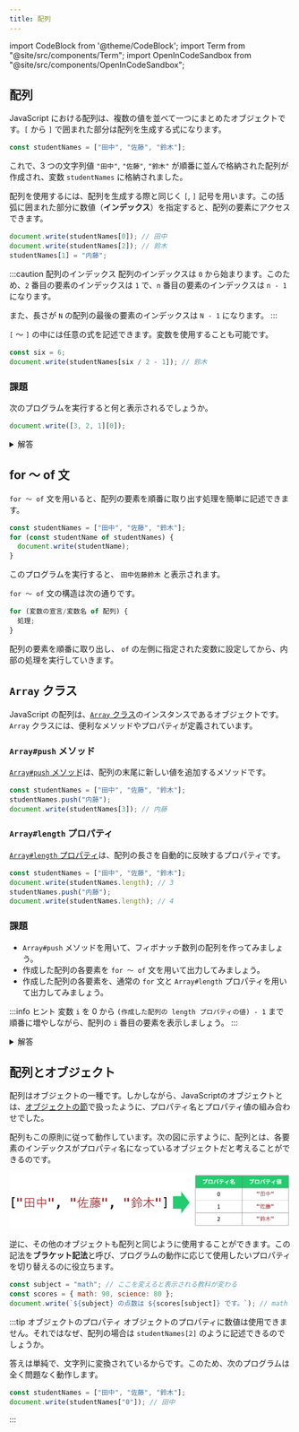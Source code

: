 ```yaml
---
title: 配列
---
```


import CodeBlock from '@theme/CodeBlock';
import Term from "@site/src/components/Term";
import OpenInCodeSandbox from "@site/src/components/OpenInCodeSandbox";

## 配列

JavaScript における配列は、複数の値を並べて一つにまとめたオブジェクトです。`[` から `]` で囲まれた部分は配列を生成する式になります。

```javascript
const studentNames = ["田中", "佐藤", "鈴木"];
```

これで、3 つの文字列値 `"田中"`, `"佐藤"`, `"鈴木"` が順番に並んで格納された配列が作成され、変数 `studentNames` に格納されました。

配列を使用するには、配列を生成する際と同じく `[`, `]` 記号を用います。この括弧に囲まれた部分に数値（**インデックス**）を指定すると、配列の要素にアクセスできます。

```javascript
document.write(studentNames[0]); // 田中
document.write(studentNames[2]); // 鈴木
studentNames[1] = "内藤";
```

:::caution 配列のインデックス
配列のインデックスは `0` から始まります。このため、`2` 番目の要素のインデックスは `1` で、`n` 番目の要素のインデックスは `n - 1` になります。

また、長さが `N` の配列の最後の要素のインデックスは `N - 1` になります。
:::

`[` 〜 `]` の中には任意の式を記述できます。変数を使用することも可能です。

```javascript
const six = 6;
document.write(studentNames[six / 2 - 1]); // 鈴木
```

### 課題

次のプログラムを実行すると何と表示されるでしょうか。

```javascript
document.write([3, 2, 1][0]);
```

<details>
  <summary>解答</summary>
  <div>
    <code>[3, 2, 1]</code> で配列が生成され、<code>[0]</code> で0番目の要素が指定されているので、3と表示されます。
    <OpenInCodeSandbox path="/docs/2-browser-apps/05-array/samples/array" />
  </div>
</details>

## for 〜 of 文

`for 〜 of` 文を用いると、配列の要素を順番に取り出す処理を簡単に記述できます。

```javascript
const studentNames = ["田中", "佐藤", "鈴木"];
for (const studentName of studentNames) {
  document.write(studentName);
}
```

このプログラムを実行すると、 `田中佐藤鈴木` と表示されます。

`for 〜 of` 文の構造は次の通りです。

```javascript
for (変数の宣言/変数名 of 配列) {
  処理;
}
```

配列の要素を順番に取り出し、 `of` の左側に指定された変数に設定してから、内部の処理を実行していきます。

## `Array` クラス

JavaScript の配列は、[`Array` クラス](https://developer.mozilla.org/ja/docs/Web/JavaScript/Reference/Global_Objects/Array)のインスタンスであるオブジェクトです。`Array` クラスには、便利なメソッドやプロパティが定義されています。

### `Array#push` メソッド

[`Array#push` メソッド](https://developer.mozilla.org/ja/docs/Web/JavaScript/Reference/Global_Objects/Array/push)は、配列の末尾に新しい値を追加するメソッドです。

```javascript
const studentNames = ["田中", "佐藤", "鈴木"];
studentNames.push("内藤");
document.write(studentNames[3]); // 内藤
```

### `Array#length` プロパティ

[`Array#length` プロパティ](https://developer.mozilla.org/ja/docs/Web/JavaScript/Reference/Global_Objects/Array/length)は、配列の長さを自動的に反映するプロパティです。

```javascript
const studentNames = ["田中", "佐藤", "鈴木"];
document.write(studentNames.length); // 3
studentNames.push("内藤");
document.write(studentNames.length); // 4
```

### 課題

- `Array#push` メソッドを用いて、フィボナッチ数列の配列を作ってみましょう。
- 作成した配列の各要素を `for ～ of` 文を用いて出力してみましょう。
- 作成した配列の各要素を、通常の `for` 文と `Array#length` プロパティを用いて出力してみましょう。

:::info ヒント
変数 `i` を 0 から `(作成した配列の length プロパティの値) - 1` まで順番に増やしながら、配列の `i` 番目の要素を表示しましょう。
:::

<details>
  <summary>解答</summary>
  <div>
    <CodeBlock language="javascript">{`
//Array#push メソッドを用いて、フィボナッチ数列の配列を作成
const f = [1, 1];
for (let i = 0; i < 100; i++) {
  f.push(f[f.length - 1] + f[f.length - 2]);
}\n
//作成した配列の各要素を for ～ of 文を用いて出力
for (const item of f) {
  document.write(item);
}\n
//作成した配列の各要素を、通常の for 文と Array#length プロパティを用いて出力
for (let i = 0; i < f.length; i += 1) {
  document.write(f[i]);
}
    `.trim()}</CodeBlock>
    <OpenInCodeSandbox path="/docs/2-browser-apps/05-array/samples/Array-class" />
  </div>
</details>

## 配列とオブジェクト

配列はオブジェクトの一種です。しかしながら、JavaScriptのオブジェクトとは、[オブジェクトの節](../../1-trial-session/10-object/index.md)で扱ったように、プロパティ名とプロパティ値の組み合わせでした。

配列もこの原則に従って動作しています。次の図に示すように、配列とは、各要素のインデックスがプロパティ名になっているオブジェクトだと考えることができるのです。

![配列のプロパティ](./array-properties.png)

逆に、その他のオブジェクトも配列と同じように使用することができます。この記法を**ブラケット記法**と呼び、プログラムの動作に応じて使用したいプロパティを切り替えるのに役立ちます。

```javascript
const subject = "math"; // ここを変えると表示される教科が変わる
const scores = { math: 90, science: 80 };
document.write(`${subject} の点数は ${scores[subject]} です。`); // math の点数は 90 です。
```

:::tip オブジェクトのプロパティ
オブジェクトのプロパティに数値は使用できません。それではなぜ、配列の場合は `studentNames[2]` のように記述できるのでしょうか。

答えは単純で、文字列に変換されているからです。このため、次のプログラムは全く問題なく動作します。

```javascript
const studentNames = ["田中", "佐藤", "鈴木"];
document.write(studentNames["0"]); // 田中
```
:::
